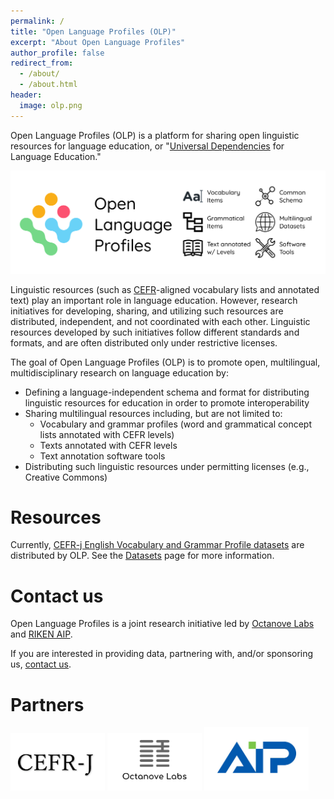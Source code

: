 ```yaml
---
permalink: /
title: "Open Language Profiles (OLP)"
excerpt: "About Open Language Profiles"
author_profile: false
redirect_from: 
  - /about/
  - /about.html
header:
  image: olp.png
---
```


Open Language Profiles (OLP) is a platform for sharing open linguistic resources for language education, or "[Universal Dependencies](https://universaldependencies.org/) for Language Education."

![Open Language Profiles](/images/olp.png)

Linguistic resources (such as [CEFR](https://en.wikipedia.org/wiki/Common_European_Framework_of_Reference_for_Languages)-aligned vocabulary lists and annotated text) play an important role in language education. However, research initiatives for developing, sharing, and utilizing such resources are distributed, independent, and not coordinated with each other. Linguistic resources developed by such initiatives follow different standards and formats, and are often distributed only under restrictive licenses.

The goal of Open Language Profiles (OLP) is to promote open, multilingual, multidisciplinary research on language education by:

* Defining a language-independent schema and format for distributing linguistic resources for education in order to promote interoperability
* Sharing multilingual resources including, but are not limited to:
    - Vocabulary and grammar profiles (word and grammatical concept lists annotated with CEFR levels)
    - Texts annotated with CEFR levels
    - Text annotation software tools
* Distributing such linguistic resources under permitting licenses (e.g., Creative Commons)

# Resources

Currently, [CEFR-j English Vocabulary and Grammar Profile datasets](https://github.com/openlanguageprofiles/olp-en-cefrj) are distributed by OLP. See the [Datasets](/datasets) page for more information.

# Contact us

Open Language Profiles is a joint research initiative led by [Octanove Labs](http://www.octanove.com/) and [RIKEN AIP](https://www.riken.jp/en/research/labs/aip/).

If you are interested in providing data, partnering with, and/or sponsoring us, [contact us](mailto:admin@openlanguageprofiles.org).

# Partners

<a href="http://www.cefr-j.org/"><img src="/images/logo-cefrj.png" alt="Logo CEFR-j" width="30%"/></a>
<a href="http://www.octanove.com/"><img src="/images/logo-octanove.png" alt="Logo Octanove Labs" width="30%"/></a>
<a href="https://www.riken.jp/en/research/labs/aip/"><img src="/images/logo-aip.png" alt="Logo RIKEN AIP" width="33%"/></a>
